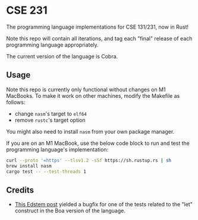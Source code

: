 # CSE 231

The programming language implementations for CSE 131/231, now in Rust!

Note this repo will contain all iterations, and tag each "final" release
of each programming language appropriately.

The current version of the language is Cobra.

## Usage

Note this repo is currently only functional without changes on M1 MacBooks.
To make it work on other machines, modify the Makefile as follows:
- change `nasm`'s target to `elf64`
- remove `rustc`'s target option

You might also need to install `nasm` from your own package manager.

If you are on an M1 MacBook, use the below code block to run and test
the programming language's implementation:

```sh
curl --proto '=https' --tlsv1.2 -sSf https://sh.rustup.rs | sh
brew install nasm
cargo test -- --test-threads 1
```

## Credits

- [This Edstem post](https://edstem.org/us/courses/38748/discussion/2976772) yielded
a bugfix for one of the tests related to the "let" construct in the Boa version of the language.